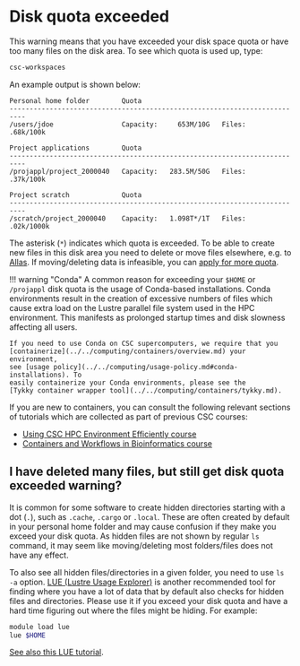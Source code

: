 # Disk quota exceeded

This warning means that you have exceeded your disk space quota or have too
many files on the disk area. To see which quota is used up, type:

```bash
csc-workspaces
```

An example output is shown below:

```text
Personal home folder        Quota
--------------------------------------------------------------------------
/users/jdoe                 Capacity:     653M/10G   Files:    .68k/100k

Project applications        Quota
--------------------------------------------------------------------------
/projappl/project_2000040   Capacity:   283.5M/50G   Files:    .37k/100k

Project scratch             Quota
--------------------------------------------------------------------------
/scratch/project_2000040    Capacity:   1.098T*/1T   Files:   .02k/1000k
```

The asterisk (`*`) indicates which quota is exceeded. To be able to create
new files in this disk area you need to delete or move files elsewhere, e.g. to
[Allas](../../data/Allas/index.md). If moving/deleting data is infeasible, you
can [apply for more quota](../../accounts/how-to-increase-disk-quotas.md).

!!! warning "Conda"
    A common reason for exceeding your `$HOME` or `/projappl` disk quota is the
    usage of Conda-based installations. Conda environments result in the
    creation of excessive numbers of files which cause extra load on the Lustre
    parallel file system used in the HPC environment. This manifests as
    prolonged startup times and disk slowness affecting all users.
    
    If you need to use Conda on CSC supercomputers, we require that you
    [containerize](../../computing/containers/overview.md) your environment,
    see [usage policy](../../computing/usage-policy.md#conda-installations). To
    easily containerize your Conda environments, please see the
    [Tykky container wrapper tool](../../computing/containers/tykky.md).

If you are new to containers, you can consult the following relevant sections
of tutorials which are collected as part of previous CSC courses:

 - [Using CSC HPC Environment Efficiently course](https://csc-training.github.io/csc-env-eff/)
 - [Containers and Workflows in Bioinformatics course](https://yetulaxman.github.io/containers-workflows/)

## I have deleted many files, but still get disk quota exceeded warning?

It is common for some software to create hidden directories starting with a dot
(`.`), such as `.cache`, `.cargo` or `.local`. These are often created by
default in your personal home folder and may cause confusion if they make you
exceed your disk quota. As hidden files are not shown by regular `ls` command,
it may seem like moving/deleting most folders/files does not have any effect.

To also see all hidden files/directories in a given folder, you need to use
`ls -a` option. [LUE (Lustre Usage Explorer)](../tutorials/lue.md) is another
recommended tool for finding where you have a lot of data that by default also
checks for hidden files and directories. Please use it if you exceed your disk
quota and have a hard time figuring out where the files might be hiding. For
example:

```bash
module load lue
lue $HOME
```

[See also this LUE tutorial](https://csc-training.github.io/csc-env-eff/hands-on/disk-areas/disk-areas-tutorial-lue.html).